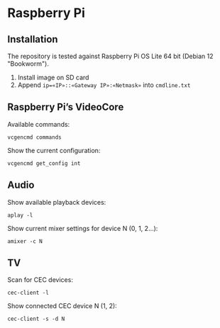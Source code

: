 # Raspberry Pi

## Installation

The repository is tested against Raspberry Pi OS Lite 64 bit (Debian 12 "Bookworm").

1. Install image on SD card
2. Append `ip=«IP»::«Gateway IP»:«Netmask»` into `cmdline.txt`

## Raspberry Pi’s VideoCore

Available commands:

```shell
vcgencmd commands
```

Show the current configuration:

```shell
vcgencmd get_config int
```

## Audio

Show available playback devices:

```shell
aplay -l
```

Show current mixer settings for device N (0, 1, 2...):

```shell
amixer -c N
```

## TV

Scan for CEC devices:

```shell
cec-client -l
```

Show connected CEC device N (1, 2):

```shell
cec-client -s -d N
```
